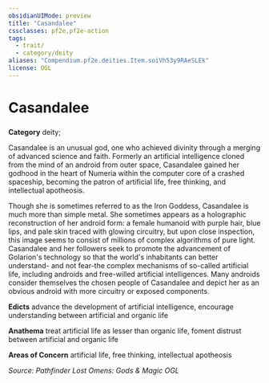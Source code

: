 ```yaml
---
obsidianUIMode: preview
title: "Casandalee"
cssclasses: pf2e,pf2e-action
tags:
  - trait/
  - category/deity
aliases: "Compendium.pf2e.deities.Item.soiVh53y9RAeSLEk"
license: OGL
---
```

# Casandalee

### 

**Category** deity; 




Casandalee is an unusual god, one who achieved divinity through a merging of advanced science and faith. Formerly an artificial intelligence cloned from the mind of an android from outer space, Casandalee gained her godhood in the heart of Numeria within the computer core of a crashed spaceship, becoming the patron of artificial life, free thinking, and intellectual apotheosis.

Though she is sometimes referred to as the Iron Goddess, Casandalee is much more than simple metal. She sometimes appears as a holographic reconstruction of her android form: a female humanoid with purple hair, blue lips, and pale skin traced with glowing circuitry, but upon close inspection, this image seems to consist of millions of complex algorithms of pure light. Casandalee and her followers seek to promote the advancement of Golarion's technology so that the world's inhabitants can better understand- and not fear-the complex mechanisms of so-called artificial life, including androids and free-willed artificial intelligences. Many androids consider themselves the chosen people of Casandalee and depict her as an obvious android with more circuitry or exposed components.

**Edicts** advance the development of artificial intelligence, encourage understanding between artificial and organic life

**Anathema** treat artificial life as lesser than organic life, foment distrust between artificial and organic life

**Areas of Concern** artificial life, free thinking, intellectual apotheosis

*Source: Pathfinder Lost Omens: Gods & Magic*
*OGL*